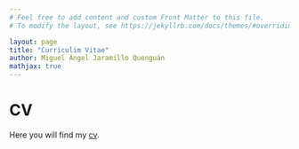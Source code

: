```yaml
---
# Feel free to add content and custom Front Matter to this file.
# To modify the layout, see https://jekyllrb.com/docs/themes/#overriding-theme-defaults

layout: page
title: "Curriculim Vitae"
author: Miguel Ángel Jaramillo Quenguán
mathjax: true
---
```


# CV

Here you will find my [cv](/MiguelJaramillo/CV_Miguel_A_Jaramillo_Q.pdf).

